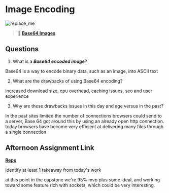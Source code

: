 # Image Encoding

![replace_me](https://codeworks.blob.core.windows.net/public/assets/img/illustrations/placeholder.svg)



> **📖 [Base64 Images](https://codeworksacademy.com/fs-student-guide/resources/wk8-9/06-Base64)**

## Questions

1. What is a ***Base64 encoded image***?

Base64 is a way to encode binary data, such as an image, into ASCII text

2. What are the drawbacks of using Base64 encoding?

increased download size, cpu overhead, caching issues, seo and user experience

3. Why are these drawbacks issues in this day and age versus in the past?

In the past sites limited the number of connections browsers could send to a server, Base 64 got around this by using an already open http connection. today browsers have become very efficient at delivering many files through a single connection

## Afternoon Assignment Link

**[Repo](https://github.com/LemonadeGT1/<ASSIGNMENT_REPO>)**

Identify at least 1 takeaway from today's work

at this point in the capstone we're 95% mvp plus some ideal, and working toward some feature rich with sockets, which could be very interesting.